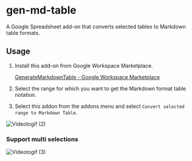 # gen-md-table
A Google Spreadsheet add-on that converts selected tables to Markdown table formats.

## Usage

1. Install this add-on from Google Workspace Marketplace.

    [GenerateMarkdownTable - Google Workspace Marketplace](https://workspace.google.com/marketplace/app/generatemarkdowntable/23306117760)

2. Select the range for which you want to get the Markdown format table notation.

3. Select this addon from the addons menu and select `Convert selected range to Markdown Table`.

![Videotogif (2)](https://user-images.githubusercontent.com/9986092/106071267-60d4d580-6149-11eb-9117-64cdd68ba423.gif)


### Support multi selections

![Videotogif (3)](https://user-images.githubusercontent.com/9986092/106071402-9aa5dc00-6149-11eb-9fe0-836990977a30.gif)
